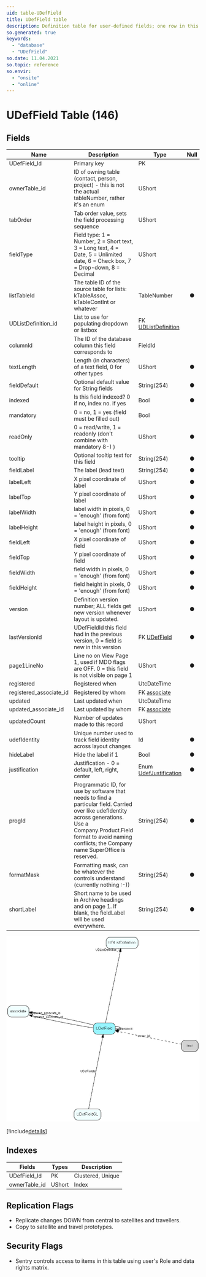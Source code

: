 ```yaml
---
uid: table-UDefField
title: UDefField table
description: Definition table for user-defined fields; one row in this table corresponds to one generation of one field. The user defined fields that are in use, and earlier versions of user defined fields. ColumnId refers to the field type; see UDXXXSmall or UDXXXLarge for the referring ID.  Preferences prefsection=&apos;System&apos;, prefkey=&apos;CurrentUdefVersioncontact&apos;  (or CurrentUdefVersionperson, project, sale), gives you the current version of user defined fields.  prefkey=&apos;AdminUdefVersion&lt;...&gt;&apos; gives you the current version that&apos;s being edited. If Current version = admin version, no editing has been done since the last Publish of user defined field was performed.
so.generated: true
keywords:
  - "database"
  - "UDefField"
so.date: 11.04.2021
so.topic: reference
so.envir:
  - "onsite"
  - "online"
---
```


# UDefField Table (146)

## Fields

| Name | Description | Type | Null |
|------|-------------|------|:----:|
|UDefField\_Id|Primary key|PK| |
|ownerTable\_id|ID of owning table (contact, person, project) - this is not the actual tableNumber, rather it&apos;s an enum|UShort| |
|tabOrder|Tab order value, sets the field processing sequence|UShort| |
|fieldType|Field type: 1 = Number, 2 = Short text, 3 = Long text, 4 = Date, 5 = Unlimited date, 6 = Check box, 7 = Drop-down, 8 = Decimal|UShort| |
|listTableId|The table ID of the source table for lists: kTableAssoc, kTableContInt or whatever|TableNumber|&#x25CF;|
|UDListDefinition\_id|List to use for populating dropdown or listbox|FK [UDListDefinition](udlistdefinition.md)| |
|columnId|The ID of the database column this field corresponds to|FieldId| |
|textLength|Length (in characters) of a text field, 0 for other types|UShort|&#x25CF;|
|fieldDefault|Optional default value for String fields|String(254)|&#x25CF;|
|indexed|Is this field indexed? 0 if no, index no. if yes|Bool|&#x25CF;|
|mandatory|0 = no, 1 = yes (field must be filled out)|Bool| |
|readOnly|0 = read/write, 1 = readonly (don&apos;t combine with mandatory  8-) )|UShort|&#x25CF;|
|tooltip|Optional tooltip text for this field|String(254)|&#x25CF;|
|fieldLabel|The label (lead text)|String(254)|&#x25CF;|
|labelLeft|X pixel coordinate of label|UShort|&#x25CF;|
|labelTop|Y pixel coordinate of label|UShort|&#x25CF;|
|labelWidth|label width in pixels, 0 = &apos;enough&apos; (from font)|UShort|&#x25CF;|
|labelHeight|label height in pixels, 0 = &apos;enough&apos; (from font)|UShort|&#x25CF;|
|fieldLeft|X pixel coordinate of field|UShort|&#x25CF;|
|fieldTop|Y pixel coordinate of field|UShort|&#x25CF;|
|fieldWidth|field width in pixels, 0 = &apos;enough&apos; (from font)|UShort|&#x25CF;|
|fieldHeight|field height in pixels, 0 = &apos;enough&apos; (from font)|UShort|&#x25CF;|
|version|Definition version number; ALL fields get new version whenever layout is updated.|UShort|&#x25CF;|
|lastVersionId|UDefFieldId this field had in the previous version, 0 = field is new in this version|FK [UDefField](udeffield.md)|&#x25CF;|
|page1LineNo|Line no on View Page 1, used if MDO flags are OFF. 0 = this field is not visible on page 1|UShort|&#x25CF;|
|registered|Registered when|UtcDateTime| |
|registered\_associate\_id|Registered by whom|FK [associate](associate.md)| |
|updated|Last updated when|UtcDateTime| |
|updated\_associate\_id|Last updated by whom|FK [associate](associate.md)| |
|updatedCount|Number of updates made to this record|UShort| |
|udefIdentity|Unique number used to track field identity across layout changes|Id|&#x25CF;|
|hideLabel|Hide the label if 1|Bool|&#x25CF;|
|justification|Justification - 0 = default, left, right, center|Enum [UdefJustification](enums/udefjustification.md)|&#x25CF;|
|progId|Programmatic ID, for use by software that needs to find a particular field. Carried over like udefIdentity across generations. Use a Company.Product.Field format to avoid naming conflicts; the Company name SuperOffice is reserved.|String(254)|&#x25CF;|
|formatMask|Formatting mask, can be whatever the controls understand (currently nothing :-))|String(254)|&#x25CF;|
|shortLabel|Short name to be used in Archive headings and on page 1. If blank, the fieldLabel will be used everywhere.|String(254)|&#x25CF;|


![UDefField table relationship diagram](./media/UDefField.png)

[!include[details](./includes/udeffield.md)]

## Indexes

| Fields | Types | Description |
|--------|-------|-------------|
|UDefField\_Id |PK |Clustered, Unique |
|ownerTable\_id |UShort |Index |

## Replication Flags

* Replicate changes DOWN from central to satellites and travellers.
* Copy to satellite and travel prototypes.

## Security Flags

* Sentry controls access to items in this table using user's Role and data rights matrix.

